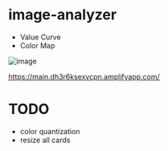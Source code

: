 # image-analyzer

- Value Curve
- Color Map

![image](https://user-images.githubusercontent.com/8611553/185155375-91196a8a-06ac-40a3-bea7-54aaf893cf2f.png)

https://main.dh3r6ksexvcpn.amplifyapp.com/


# TODO
- color quantization
- resize all cards
